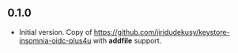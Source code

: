 0.1.0
-----
- Initial version. Copy of https://github.com/jiridudekusy/keystore-insomnia-oidc-plus4u with **addfile** support.

